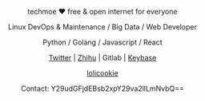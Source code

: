 <p align="center">techmoe ❤ free & open internet for everyone</p>
<p align="center">Linux DevOps & Maintenance / Big Data / Web Developer</p>
<p align="center">Python / Golang / Javascript / React</p>
<p align="center"><a href="https://twitter.com/dev_techmoe" target="_blank">Twitter</a> | <a href="https://www.zhihu.com/people/techmoe">Zhihu</a> | Gitlab | <a href="https://keybase.io/techmoe">Keybase</a></p>
<p align="center"><a href="https://lolicookie.com">lolicookie</a></p>
<p align="center">Contact: Y29udGFjdEBsb2xpY29va2llLmNvbQ==</p>
